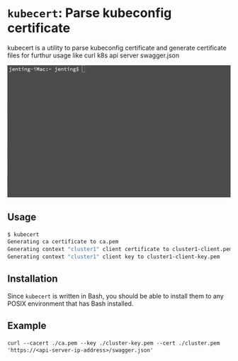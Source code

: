 # `kubecert`: Parse kubeconfig certificate

kubecert is a utility to parse kubeconfig certificate and generate certificate files for furthur usage like curl k8s api server swagger.json

![kubectx demo GIF](img/kubecert.gif)

## Usage

```sh
$ kubecert
Generating ca certificate to ca.pem
Generating context "cluster1" client certificate to cluster1-client.pem
Generating context "cluster1" client key to cluster1-client-key.pem
```

## Installation
Since `kubecert` is written in Bash, you should be able to install them to any POSIX environment that has Bash installed.


## Example

```
curl --cacert ./ca.pem --key ./cluster-key.pem --cert ./cluster.pem  'https://<api-server-ip-address>/swagger.json'
```
